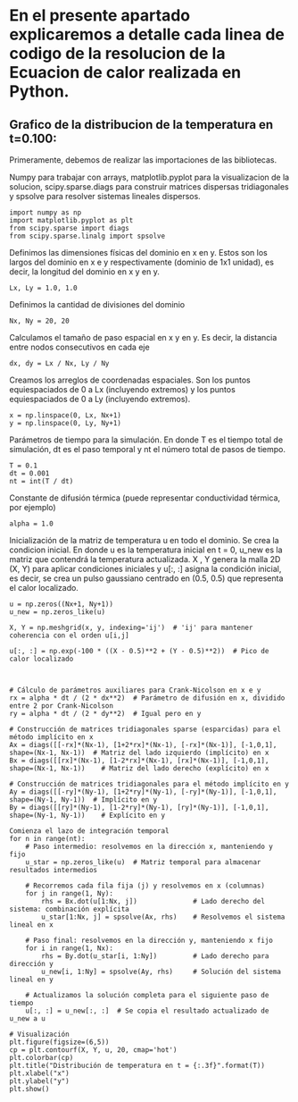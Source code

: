 # En el presente apartado explicaremos a detalle cada linea de codigo de la resolucion de la Ecuacion de calor realizada en Python.

## Grafico de la distribucion de la temperatura en t=0.100:

Primeramente, debemos de realizar las importaciones de las bibliotecas. 

Numpy para trabajar con arrays, matplotlib.pyplot para la visualizacion de la solucion, scipy.sparse.diags para construir matrices dispersas tridiagonales y spsolve para resolver sistemas lineales dispersos. 

    import numpy as np
    import matplotlib.pyplot as plt
    from scipy.sparse import diags
    from scipy.sparse.linalg import spsolve

Definimos las dimensiones físicas del dominio en x en y.
Estos son los largos del dominio en x e y respectivamente (dominio de 1x1 unidad), es decir, la longitud del dominio en x y en y.

    Lx, Ly = 1.0, 1.0  
    
Definimos la cantidad de divisiones del dominio

    Nx, Ny = 20, 20  

Calculamos el tamaño de paso espacial en x y en y. Es decir, la distancia entre nodos consecutivos en cada eje

    dx, dy = Lx / Nx, Ly / Ny  
    
Creamos los arreglos de coordenadas espaciales. 
Son los puntos equiespaciados de 0 a Lx (incluyendo extremos) y los puntos equiespaciados de 0 a Ly (incluyendo extremos). 

    x = np.linspace(0, Lx, Nx+1) 
    y = np.linspace(0, Ly, Ny+1)  
    
Parámetros de tiempo para la simulación. En donde T es el tiempo total de simulación, dt es el paso temporal y nt el número total de pasos de tiempo.

    T = 0.1     
    dt = 0.001  
    nt = int(T / dt)  

Constante de difusión térmica (puede representar conductividad térmica, por ejemplo)

    alpha = 1.0
    
Inicialización de la matriz de temperatura u en todo el dominio. Se crea la condicion inicial. 
En donde u es la temperatura inicial en t = 0, u_new es la matriz que contendrá la temperatura actualizada.
X , Y genera la malla 2D (X, Y) para aplicar condiciones iniciales y u[:, :] asigna la condición inicial, es decir, se crea un pulso gaussiano centrado en (0.5, 0.5) que representa el calor localizado. 

    u = np.zeros((Nx+1, Ny+1))       
    u_new = np.zeros_like(u)         
    
    X, Y = np.meshgrid(x, y, indexing='ij')  # 'ij' para mantener coherencia con el orden u[i,j]
    
    u[:, :] = np.exp(-100 * ((X - 0.5)**2 + (Y - 0.5)**2))  # Pico de calor localizado

    
    
    # Cálculo de parámetros auxiliares para Crank-Nicolson en x e y
    rx = alpha * dt / (2 * dx**2)  # Parámetro de difusión en x, dividido entre 2 por Crank-Nicolson
    ry = alpha * dt / (2 * dy**2)  # Igual pero en y
    
    # Construcción de matrices tridiagonales sparse (esparcidas) para el método implícito en x
    Ax = diags([[-rx]*(Nx-1), [1+2*rx]*(Nx-1), [-rx]*(Nx-1)], [-1,0,1], shape=(Nx-1, Nx-1))  # Matriz del lado izquierdo (implícito) en x
    Bx = diags([[rx]*(Nx-1), [1-2*rx]*(Nx-1), [rx]*(Nx-1)], [-1,0,1], shape=(Nx-1, Nx-1))    # Matriz del lado derecho (explícito) en x

    # Construcción de matrices tridiagonales para el método implícito en y
    Ay = diags([[-ry]*(Ny-1), [1+2*ry]*(Ny-1), [-ry]*(Ny-1)], [-1,0,1], shape=(Ny-1, Ny-1))  # Implícito en y
    By = diags([[ry]*(Ny-1), [1-2*ry]*(Ny-1), [ry]*(Ny-1)], [-1,0,1], shape=(Ny-1, Ny-1))    # Explícito en y
    
    Comienza el lazo de integración temporal
    for n in range(nt):
        # Paso intermedio: resolvemos en la dirección x, manteniendo y fijo
        u_star = np.zeros_like(u)  # Matriz temporal para almacenar resultados intermedios
    
        # Recorremos cada fila fija (j) y resolvemos en x (columnas)
        for j in range(1, Ny):
            rhs = Bx.dot(u[1:Nx, j])              # Lado derecho del sistema: combinación explícita
            u_star[1:Nx, j] = spsolve(Ax, rhs)    # Resolvemos el sistema lineal en x
    
        # Paso final: resolvemos en la dirección y, manteniendo x fijo
        for i in range(1, Nx):
            rhs = By.dot(u_star[i, 1:Ny])         # Lado derecho para dirección y
            u_new[i, 1:Ny] = spsolve(Ay, rhs)     # Solución del sistema lineal en y
    
        # Actualizamos la solución completa para el siguiente paso de tiempo
        u[:, :] = u_new[:, :]  # Se copia el resultado actualizado de u_new a u

    # Visualización
    plt.figure(figsize=(6,5))
    cp = plt.contourf(X, Y, u, 20, cmap='hot')
    plt.colorbar(cp)
    plt.title("Distribución de temperatura en t = {:.3f}".format(T))
    plt.xlabel("x")
    plt.ylabel("y")
    plt.show()
